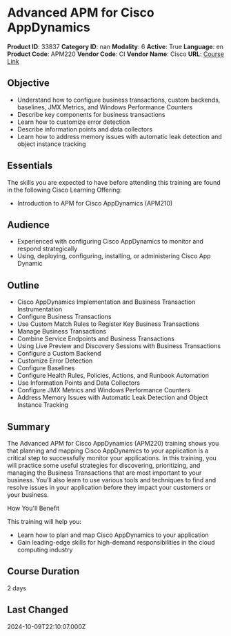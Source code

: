 # Advanced APM for Cisco AppDynamics

**Product ID**: 33837
**Category ID**: nan
**Modality**: 6
**Active**: True
**Language**: en
**Product Code**: APM220
**Vendor Code**: CI
**Vendor Name**: Cisco
**URL**: [Course Link](https://www.fastlaneus.com/course/cisco-apm220)

## Objective
- Understand how to configure business transactions, custom backends, baselines, JMX Metrics, and Windows Performance Counters
- Describe key components for business transactions
- Learn how to customize error detection
- Describe information points and data collectors
- Learn how to address memory issues with automatic leak detection and object instance tracking

## Essentials
The skills you are expected to have before attending this training are found in the following Cisco Learning Offering:   


- Introduction to APM for Cisco AppDynamics (APM210)

## Audience
- Experienced with configuring Cisco AppDynamics to monitor and respond strategically
- Using, deploying, configuring, installing, or administering Cisco App Dynamic

## Outline
- Cisco AppDynamics Implementation and Business Transaction Instrumentation
- Configure Business Transactions
- Use Custom Match Rules to Register Key Business Transactions
- Manage Business Transactions
- Combine Service Endpoints and Business Transactions
- Using Live Preview and Discovery Sessions with Business Transactions
- Configure a Custom Backend
- Customize Error Detection
- Configure Baselines
- Configure Health Rules, Policies, Actions, and Runbook Automation
- Use Information Points and Data Collectors
- Configure JMX Metrics and Windows Performance Counters
- Address Memory Issues with Automatic Leak Detection and Object Instance Tracking

## Summary
The Advanced APM for Cisco AppDynamics (APM220) training shows you that planning and mapping Cisco AppDynamics to your application is a critical step to successfully monitor your applications. In this training, you will practice some useful strategies for discovering, prioritizing, and managing the Business Transactions that are most important to your business. You’ll also learn to use various tools and techniques to find and resolve issues in your application before they impact your customers or your business. 

How You'll Benefit


This training will help you: 



- Learn how to plan and map Cisco AppDynamics to your application
- Gain leading-edge skills for high-demand responsibilities in the cloud computing industry

## Course Duration
2 days

## Last Changed
2024-10-09T22:10:07.000Z
